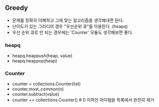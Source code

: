 ## Greedy
- 문제를 정확히 이해하고 그에 맞는 알고리즘을 생각해내면 된다.
- 난이도가 있는 그리디의 경우 "우선순위 큐"를 이용한다. (heapq) 
- 우선 순위 큐로 안 되는 경우에는 'Counter' 모듈도 생각해보면 좋다. 

### heapq
- heapq.heappush(heap, value)
- heapq.heappop(heap)

### Counter
- counter = collections.Counter(list)
- counter.most_common(n)
- counter.subtract(value)
- counter += collections.Counter()  # 0 이하인 아이템을 목록에서 완전히 제거